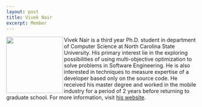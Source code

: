 ```yaml
---
layout: post
title: Vivek Nair
excerpt: Member 
---
```


 
<img align=left width=150
src="{{site.url}}/img/vivek.jpg"> Vivek Nair is a third year Ph.D. student in department of Computer Science at North Carolina State University. His primary interest lie in the exploring possibilities of using multi-objective optimization to solve problems in Software Engineering. He is also interested in techniques to measure expertise of a developer based only on the source code.  He received his master degree and worked in the mobile industry for a period of 2 years before returning to graduate school. For more information, visit [his website](http://vivekaxl.com/).

